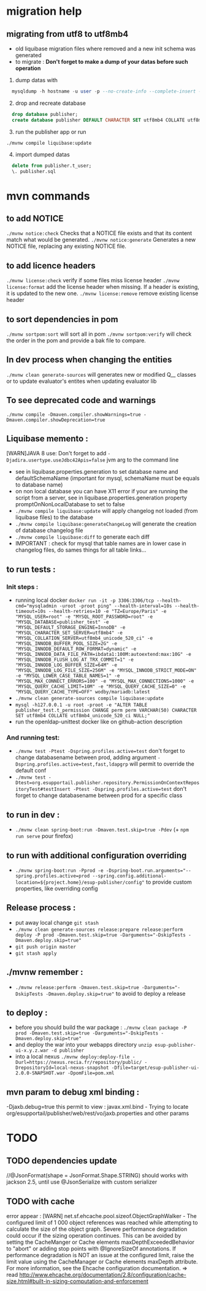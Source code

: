 # migration help

## migrating from utf8 to utf8mb4
- old liquibase migration files where removed and a new init schema was generated
- to migrate :
__Don't forget to make a dump of your datas before such operation__
1. dump datas with
```sql
  mysqldump -h hostname -u user -p --no-create-info --complete-insert --extended-insert --ignore-table="publisher.databasechangeloglock" --ignore-table="publisher.databasechangelog" --ignore-table="publisher.t_persistent_audit_event" --ignore-table="publisher.t_persistent_audit_event_data" "publisher" > "publisher.sql"
```
2. drop and recreate database
```sql
  drop database publisher;
  create database publisher DEFAULT CHARACTER SET utf8mb4 COLLATE utf8mb4_unicode_520_ci;
```
3. run the publisher app or run
```mvn
./mvnw compile liquibase:update
```
4. import dumped datas
```sql
  delete from publisher.t_user;
  \. publisher.sql
```

# mvn commands

## to add NOTICE
`./mvnw notice:check` Checks that a NOTICE file exists and that its content match what would be generated.
`./mvnw notice:generate` Generates a new NOTICE file, replacing any existing NOTICE file.


## to add licence headers
`./mvnw license:check` verify if some files miss license header
`./mvnw license:format` add the license header when missing. If a header is existing, it is updated to the new one.
`./mvnw license:remove` remove existing license header

## to sort dependencies in pom
`./mvnw sortpom:sort` will sort all in pom
`./mvnw sortpom:verify` will check the order in the pom and provide a bak file to compare.

## In dev process when changing the entities
`./mvnw clean generate-sources` will generates new or modified Q__ classes or to update evaluator's entites when updating evaluator lib

## To see deprecated code and warnings
 `./mvnw compile -Dmaven.compiler.showWarnings=true -Dmaven.compiler.showDeprecation=true`


## Liquibase memento :
[WARN]JAVA 8 use: Don't forget to add `-Djadira.usertype.useJdbc42Apis=false` jvm arg to the command line
- see in liquibase.properties.generation to set database name and defaultSchemaName (important for mysql, schemaName must be equals to database name)
- on non local database you can have X11 error if your are running the script from a server, see in liquibase.properties.generation property promptOnNonLocalDatabase to set to false
- `./mvnw compile liquibase:update` will apply changelog not loaded (from liquibase files) to the database
- `./mvnw compile liquibase:generateChangeLog` will generate the creation of database changelog file
- `./mvnw compile liquibase:diff` to generate each diff
- IMPORTANT : check for mysql that table names are in lower case in changelog files, do sames things for all table links...


## to run tests :
### Init steps :

- running local docker `docker run -it -p 3306:3306/tcp --health-cmd="mysqladmin -uroot -proot ping" --health-interval=10s --health-timeout=10s --health-retries=10 -e "TZ=Europe/Paris" -e "MYSQL_USER=root" -e "MYSQL_ROOT_PASSWORD=root" -e "MYSQL_DATABASE=publisher_test" -e "MYSQL_DEFAULT_STORAGE_ENGINE=InnoDB" -e "MYSQL_CHARACTER_SET_SERVER=utf8mb4" -e "MYSQL_COLLATION_SERVER=utf8mb4_unicode_520_ci" -e "MYSQL_INNODB_BUFFER_POOL_SIZE=2G" -e "MYSQL_INNODB_DEFAULT_ROW_FORMAT=dynamic" -e "MYSQL_INNODB_DATA_FILE_PATH=ibdata1:100M:autoextend:max:10G" -e "MYSQL_INNODB_FLUSH_LOG_AT_TRX_COMMIT=1" -e "MYSQL_INNODB_LOG_BUFFER_SIZE=64M" -e "MYSQL_INNODB_LOG_FILE_SIZE=256M" -e "MYSQL_INNODB_STRICT_MODE=ON" -e "MYSQL_LOWER_CASE_TABLE_NAMES=1" -e "MYSQL_MAX_CONNECT_ERRORS=100" -e "MYSQL_MAX_CONNECTIONS=1000" -e "MYSQL_QUERY_CACHE_LIMIT=10M" -e "MYSQL_QUERY_CACHE_SIZE=0" -e "MYSQL_QUERY_CACHE_TYPE=OFF" wodby/mariadb:latest`
- `./mvnw clean generate-sources compile liquibase:update`
- `mysql -h127.0.0.1 -u root -proot -e "ALTER TABLE publisher_test.t_permission CHANGE perm perm VARCHAR(50) CHARACTER SET utf8mb4 COLLATE utf8mb4_unicode_520_ci NULL;"`
- run the openldap-unittest docker like on github-action description

### And running test:

- `./mvnw test -Ptest -Dspring.profiles.active=test` don't forget to change databasename between prod, adding argument `-Dspring.profiles.active=test,fast,ldapgrp` will permit to override the default conf
- `./mvnw test -Dtest=org.esupportail.publisher.repository.PermissionOnContextRepositoryTest#testInsert -Ptest -Dspring.profiles.active=test` don't forget to change databasename between prod for a specific class

## to run in dev :
- `./mvnw clean spring-boot:run -Dmaven.test.skip=true -Pdev` (+ `npm run serve` pour firefox)

## to run with additional configuration overriding
- `./mvnw spring-boot:run -Pprod -e -Dspring-boot.run.arguments="--spring.profiles.active=prod --spring.config.additional-location=${project.home}/esup-publisher/config"` to provide custom properties, like overriding config

## Release process :
- put away local change `git stash`
- `./mvnw clean generate-sources release:prepare release:perform deploy -P prod -Dmaven.test.skip=true -Darguments="-DskipTests -Dmaven.deploy.skip=true"`
- `git push origin master`
- `git stash apply`

## ./mvnw remember :
- `./mvnw release:perform -Dmaven.test.skip=true -Darguments="-DskipTests -Dmaven.deploy.skip=true"` to avoid to deploy a release

## to deploy :
- before you should build the war package : `./mvnw clean package -P prod -Dmaven.test.skip=true -Darguments="-DskipTests -Dmaven.deploy.skip=true"`
- and deploy the war into your webapps directory `unzip esup-publisher-ui-x.y.z.war -d publisher`
- into a local nexus `./mvnw deploy:deploy-file -Durl=https://nexus.recia.fr/repository/public/ -DrepositoryId=local-nexus-snapshot -Dfile=target/esup-publisher-ui-2.0.0-SNAPSHOT.war -DpomFile=pom.xml`

## mvn param to debug xml binding :
-Djaxb.debug=true
this permit to view : javax.xml.bind - Trying to locate org/esupportail/publisher/web/rest/vo/jaxb.properties and other params

# TODO

## TODO dependencies update
//@JsonFormat(shape = JsonFormat.Shape.STRING) should works with jackson 2.5, until use @JsonSerialize with custom serializer

## TODO with cache
error appear :
[WARN] net.sf.ehcache.pool.sizeof.ObjectGraphWalker - The configured limit of 1 000 object references was reached while attempting to calculate the size of the object graph.
Severe performance degradation could occur if the sizing operation continues. This can be avoided by setting the CacheManger or Cache <sizeOfPolicy> elements maxDepthExceededBehavior
to "abort" or adding stop points with @IgnoreSizeOf annotations. If performance degradation is NOT an issue at the configured limit, raise the limit value using the CacheManager or
Cache <sizeOfPolicy> elements maxDepth attribute. For more information, see the Ehcache configuration documentation.
=> read http://www.ehcache.org/documentation/2.8/configuration/cache-size.html#built-in-sizing-computation-and-enforcement